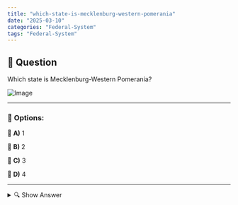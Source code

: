 ```yaml
---
title: "which-state-is-mecklenburg-western-pomerania"
date: "2025-03-10"
categories: "Federal-System"
tags: "Federal-System"
---
```


## 📌 **Question**

Which state is Mecklenburg-Western Pomerania?

![Image](https://www.einbuergerungstest-online.de/img/fragen/378.png)

---

### 📝 **Options:**

🔘 **A)** 1

🔘 **B)** 2

🔘 **C)** 3

🔘 **D)** 4

---

<details>
  <summary>🔍 Show Answer</summary>

  <p>
💡  <b>Correct Answer:</b>  c
  </p>
  <p>
    📖<b>Explanation:</b>
    Mecklenburg-Western Pomerania is one of the 16 federal states of Germany and is located in the northeast of the state. It borders the Baltic Sea and shares borders with the federal states of Brandenburg and Lower Saxony as well as the neighboring countries of Poland. The state capital is Schwerin, and important cities are Rostock and Greifswald. Mecklenburg-Western Pomerania is known for its picturesque coastlines, historic towns and extensive nature parks. In Germany's political system, each federal state is independent with its own administration and certain legislative powers. The federal states are often numbered to facilitate administrative and organizational tasks.
  </p>
</details>
